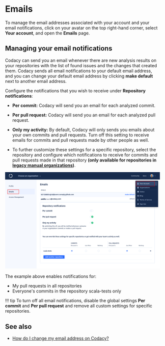 # Emails

To manage the email addresses associated with your account and your email notifications, click on your avatar on the top right-hand corner, select **Your account**, and open the **Emails** page.

## Managing your email notifications

Codacy can send you an email whenever there are new analysis results on your repositories with the list of found issues and the changes that created them. Codacy sends all email notifications to your default email address, and you can change your default email address by clicking **make default** next to another email address.

Configure the notifications that you wish to receive under **Repository notifications**:

-   **Per commit:** Codacy will send you an email for each analyzed commit.

-   **Per pull request:** Codacy will send you an email for each analyzed pull request.

-   **Only my activity:** By default, Codacy will only sends you emails about your own commits and pull requests. Turn off this setting to receive emails for commits and pull requests made by other people as well.

-   To further customize these settings for a specific repository, select the repository and configure which notifications to receive for commits and pull requests made in that repository **(only available for repositories in [legacy manual organizations](../organizations/manual-organizations/creating-and-renaming-an-organization.md))**.

![Email settings](images/emails-notifications.png)

The example above enables notifications for:

-   My pull requests in all repositories
-   Everyone's commits in the repository scala-tests only

!!! tip
    To turn off all email notifications, disable the global settings **Per commit** and **Per pull request** and remove all custom settings for specific repositories.

## See also

-   [How do I change my email address on Codacy?](../faq/general/how-do-i-change-my-email-address-on-codacy.md)
